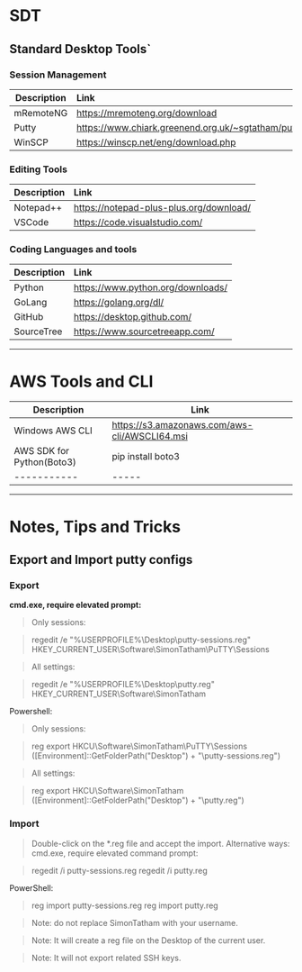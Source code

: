 # SDT
## Standard Desktop Tools`

### Session Management
|Description| Link|
|-----------|:-----|
|mRemoteNG|https://mremoteng.org/download|
|Putty|https://www.chiark.greenend.org.uk/~sgtatham/putty/latest.html|
|WinSCP|https://winscp.net/eng/download.php|



### Editing Tools
|Description| Link|
|-----------|:-----|
|Notepad++|https://notepad-plus-plus.org/download/|
|VSCode|https://code.visualstudio.com/|


### Coding Languages and tools
|Description| Link|
|-----------|:-----|
|Python|https://www.python.org/downloads/|
|GoLang|https://golang.org/dl/|
|GitHub|https://desktop.github.com/|
|SourceTree|https://www.sourcetreeapp.com/|



---
# AWS Tools and CLI
|Description| Link|
|-----------|-----|
|Windows AWS CLI|https://s3.amazonaws.com/aws-cli/AWSCLI64.msi|
|AWS SDK for Python(Boto3)|pip install boto3|
|-----------|-----|

---
# Notes, Tips and Tricks
## Export and Import putty configs 

### Export
**cmd.exe, require elevated prompt:**

>Only sessions:

>regedit /e "%USERPROFILE%\Desktop\putty-sessions.reg" HKEY_CURRENT_USER\Software\SimonTatham\PuTTY\Sessions

>All settings:

>regedit /e "%USERPROFILE%\Desktop\putty.reg" HKEY_CURRENT_USER\Software\SimonTatham

Powershell:

>Only sessions:

>reg export HKCU\Software\SimonTatham\PuTTY\Sessions ([Environment]::GetFolderPath("Desktop") + "\putty-sessions.reg")

>All settings:

>reg export HKCU\Software\SimonTatham ([Environment]::GetFolderPath("Desktop") + "\putty.reg")

### Import

>Double-click on the *.reg file and accept the import.
>Alternative ways:
>cmd.exe, require elevated command prompt:

>regedit /i putty-sessions.reg
>regedit /i putty.reg

PowerShell:

>reg import putty-sessions.reg
>reg import putty.reg

>Note: do not replace SimonTatham with your username.

>Note: It will create a reg file on the Desktop of the current user.

>Note: It will not export related SSH keys.

